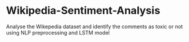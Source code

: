 # Wikipedia-Sentiment-Analysis

Analyse the Wikepedia dataset and identify the comments as toxic or not using NLP preprocessing and LSTM model
